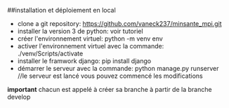 ##installation et déploiement en local
- clone a git repository: https://github.com/vaneck237/minsante_mpi.git
- installer la version 3 de python: voir tutoriel
- créer l'environnement virtuel: python -m venv env
- activer l'environnement virtuel avec la commande: ./venv/Scripts/activate
- installer le framwork django: pip install django
- démarrer le serveur avec la commande: python manage.py runserver
//le serveur est lancé vous pouvez commencé les modifications

**important**
chacun est appelé à créer sa branche à partir de la branche develop